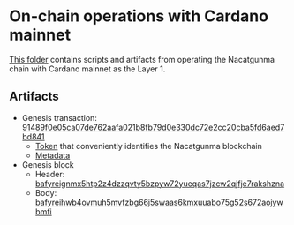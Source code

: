 # On-chain operations with Cardano mainnet

[This folder](./) contains scripts and artifacts from operating the Nacatgunma chain with Cardano mainnet as the Layer 1.


## Artifacts

- Genesis transaction: [91489f0e05ca07de762aafa021b8fb79d0e330dc72e2cc20cba5fd6aed7bd841](https://cardanoscan.io/transaction/91489f0e05ca07de762aafa021b8fb79d0e330dc72e2cc20cba5fd6aed7bd841?tab=utxo)
    - [Token](https://cexplorer.io/asset/asset164wys3lchpfhzclvvzwwvv9cztgp4mdmvcvs8k/owner#data) that conveniently identifies the Nacatgunma blockchain
    - [Metadata](https://cardanoscan.io/transaction/91489f0e05ca07de762aafa021b8fb79d0e330dc72e2cc20cba5fd6aed7bd841?tab=metadata)
- Genesis block
    - Header: [bafyreignmx5htp2z4dzzqvty5bzpyw72yueqas7jzcw2qjfje7rakshzna](https://ipfs.io/ipfs/bafyreignmx5htp2z4dzzqvty5bzpyw72yueqas7jzcw2qjfje7rakshzna)
    - Body: [bafyreihwb4ovmuh5mvfzbg66j5swaas6kmxuuabo75g52s672aojywbmfi](http://ipfs.io/ipfs/bafyreihwb4ovmuh5mvfzbg66j5swaas6kmxuuabo75g52s672aojywbmfi)

